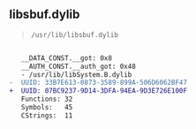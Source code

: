 ## libsbuf.dylib

> `/usr/lib/libsbuf.dylib`

```diff

   __DATA_CONST.__got: 0x8
   __AUTH_CONST.__auth_got: 0x48
   - /usr/lib/libSystem.B.dylib
-  UUID: 33B7E613-0873-3589-899A-506D6062BF47
+  UUID: 07BC9237-9D14-3DFA-94EA-9D3E726E100F
   Functions: 32
   Symbols:   45
   CStrings:  11

```
